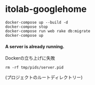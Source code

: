 # itolab-googlehome

```
docker-compose up --build -d
docker-compose stop
docker-compose run web rake db:migrate
docker-compose up
```

#### A server is already running.
Dockerの立ち上げに失敗
```
rm -rf tmp/pids/server.pid
```
(プロジェクトのルートディレクトリー)